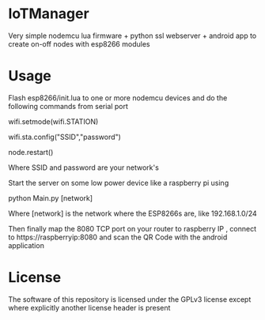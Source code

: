 # IoTManager
Very simple nodemcu lua firmware + python ssl webserver + android app to create on-off nodes with esp8266 modules


Usage
=====

Flash esp8266/init.lua to one or more nodemcu devices and do the following commands from serial port

wifi.setmode(wifi.STATION)

wifi.sta.config("SSID","password")

node.restart()

Where SSID and password are your network's

Start the server on some low power device like a raspberry pi using 

python Main.py [network]

Where [network] is the network where the ESP8266s are, like 192.168.1.0/24

Then finally map the 8080 TCP port on your router to raspberry IP , connect to https://raspberryip:8080 and scan the QR Code with the android application


License
=======

The software of this repository is licensed under the GPLv3 license except where explicitly another license header is present

